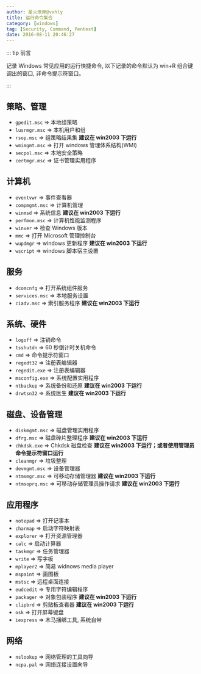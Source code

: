 ```yaml
---
author: 星火燎原@vxhly
title: 运行命令集合
category: [windows]
tag: [Security, Command, Pentest]
date: 2016-08-11 20:46:27
---
```


::: tip 前言

记录 Windows 常见应用的运行快捷命令, 以下记录的命令默认为 win+R 组合键调出的窗口, 非命令提示符窗口。

:::

<!-- more -->

## 策略、管理

- `gpedit.msc` => 本地组策略
- `lusrmgr.msc` => 本机用户和组
- `rsop.msc` => 组策略结果集 **建议在 win2003 下运行**
- `wmimgmt.msc` => 打开 windows 管理体系结构(WMI)
- `secpol.msc` => 本地安全策略
- `certmgr.msc` => 证书管理实用程序

## 计算机

- `eventvwr` => 事件查看器
- `compmgmt.msc` => 计算机管理
- `winmsd` => 系统信息 **建议在 win2003 下运行**
- `perfmon.msc` => 计算机性能监测程序
- `winver` => 检查 Windows 版本
- `mmc` => 打开 Microsoft 管理控制台
- `wupdmgr` => windows 更新程序 **建议在 win2003 下运行**
- `wscript` => windows 脚本宿主设置

## 服务

- `dcomcnfg` => 打开系统组件服务
- `services.msc` => 本地服务设置
- `ciadv.msc` => 索引服务程序 **建议在 win2003 下运行**

## 系统、硬件

- `logoff` => 注销命令
- `tsshutdn` => 60 秒倒计时关机命令
- `cmd` => 命令提示符窗口
- `regedt32` => 注册表编辑器
- `regedit.exe` => 注册表编辑器
- `msconfig.exe` => 系统配置实用程序
- `ntbackup` => 系统备份和还原 **建议在 win2003 下运行**
- `drwtsn32` => 系统医生 **建议在 win2003 下运行**

## 磁盘、设备管理

- `diskmgmt.msc` => 磁盘管理实用程序
- `dfrg.msc` => 磁盘碎片整理程序 **建议在 win2003 下运行**
- `chkdsk.exe` => Chkdsk 磁盘检查 **建议在 win2003 下运行；或者使用管理员命令提示符窗口运行**
- `cleanmgr` => 垃圾整理
- `devmgmt.msc` => 设备管理器
- `ntmsmgr.msc` => 可移动存储管理器 **建议在 win2003 下运行**
- `ntmsoprq.msc` => 可移动存储管理员操作请求 **建议在 win2003 下运行**

## 应用程序

- `notepad` => 打开记事本
- `charmap` => 启动字符映射表
- `explorer` => 打开资源管理器
- `calc` => 启动计算器
- `taskmgr` => 任务管理器
- `write` => 写字板
- `mplayer2` => 简易 widnows media player
- `mspaint` => 画图板
- `mstsc` => 远程桌面连接
- `eudcedit` => 专用字符编辑程序
- `packager` => 对象包装程序 **建议在 win2003 下运行**
- `clipbrd` => 剪贴板查看器 **建议在 win2003 下运行**
- `osk` => 打开屏幕键盘
- `iexpress` => 木马捆绑工具, 系统自带

## 网络

- `nslookup` => 网络管理的工具向导
- `ncpa.pal` => 网络连接设置向导
